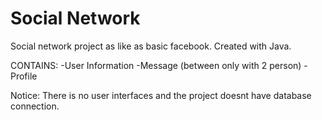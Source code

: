 # Social Network
Social network project as like as basic facebook.
Created with Java.

CONTAINS:
-User Information
-Message  (between only with 2 person)
-Profile

Notice: There is no user interfaces and the project doesnt have database connection. 
